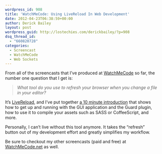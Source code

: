 ```yaml
---
wordpress_id: 908
title: 'WatchMeCode: Using LiveReload In Web Development'
date: 2012-04-23T06:38:59+00:00
author: Derick Bailey
layout: post
wordpress_guid: http://lostechies.com/derickbailey/?p=908
dsq_thread_id:
  - "660820728"
categories:
  - Screencast
  - WatchMeCode
  - Web Sockets
---
```

From all of the screencasts that I&#8217;ve produced at [WatchMeCode](http://www.watchmecode.net/) so far, the number one question that I get is:

> _What tool do you use to refresh your browser when you change a file in your editor?_

It&#8217;s [LiveReload](http://livereload.com/), and I&#8217;ve put together [a 10 minute introduction](http://www.watchmecode.net/livereload) that shows how to get up and running with the GUI application and the Guard plugin, how to use it to compile your assets such as SASS or CoffeeScript, and more.



Personally, I can&#8217;t live without this tool anymore. It takes the &#8220;refresh&#8221; button out of my development effort and greatly simplifies my workflow.

Be sure to checkout my other screencasts (paid and free) at [WatchMeCode.net](http://www.watchmecode.net/) as well.